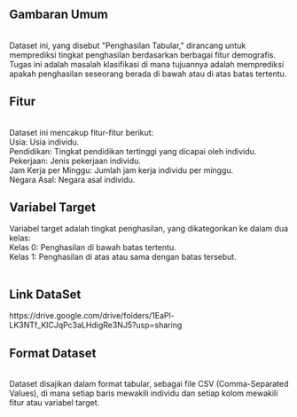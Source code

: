 <h2>Gambaran Umum</h2><br>
Dataset ini, yang disebut "Penghasilan Tabular," dirancang untuk memprediksi tingkat penghasilan berdasarkan berbagai fitur demografis. Tugas ini adalah masalah klasifikasi di mana tujuannya adalah memprediksi apakah penghasilan seseorang berada di bawah atau di atas batas tertentu.

<h2>Fitur</h2><br>
Dataset ini mencakup fitur-fitur berikut:
<br>
Usia: Usia individu.<br>
Pendidikan: Tingkat pendidikan tertinggi yang dicapai oleh individu.<br>
Pekerjaan: Jenis pekerjaan individu.<br>
Jam Kerja per Minggu: Jumlah jam kerja individu per minggu.<br>
Negara Asal: Negara asal individu.<br>
<h2>Variabel Target</h2>
Variabel target adalah tingkat penghasilan, yang dikategorikan ke dalam dua kelas:
<br>
Kelas 0: Penghasilan di bawah batas tertentu.<br>
Kelas 1: Penghasilan di atas atau sama dengan batas tersebut.<br>
<br>
<h2>Link DataSet</h2>
https://drive.google.com/drive/folders/1EaPl-LK3NTf_KlCJqPc3aLHdigRe3NJ5?usp=sharing
<br>
<h2>Format Dataset</h2><br>
Dataset disajikan dalam format tabular, sebagai file CSV (Comma-Separated Values), di mana setiap baris mewakili individu dan setiap kolom mewakili fitur atau variabel target.
